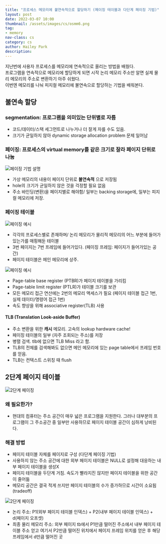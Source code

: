 ```yaml
---
title: "프로세스 메모리에 불연속적으로 할당하기 (페이징 테이블과 다단계 페이징 기법)"
layout: post
date: 2022-03-07 10:00
thumbnail: /assets/images/cs/osmm6.png
tag:
- memory
nav-class: cs
category: cs
author: Hailey Park
description: 
---
```


지난번에 사용자 프로세스를 메모리에 연속적으로 올리는 방법을 배웠다.  
프로그램을 연속적으로 메모리에 할당하게 되면 시작 논리 메모리 주소만 알면 실제 물리 메모리의 주소로 변환하기 아주 쉬웠다.  
이번엔 메모리를 나눠 피지컬 메모리에 불연속으로 할당하는 기법을 배워본다.

## 불연속 할당

### segmentation: 프로그램을 의미있는 단위별로 자름

- 코드/데이터/스택 세그먼트로 나누거나 더 잘게 자를 수도 있음.
- 크기가 균일하지 않아 dynamic storage allocation problem 문제 일어남

### 페이징: 프로세스의 virtual memory를 같은 크기로 잘라 페이지 단위로 나눔

![페이징 기법 설명]({{site.baseurl}}/assets/images/cs/osmm6.png)

- 가상 메모리의 내용이 페이지 단위로 **불연속적** 으로 저장됨
- hole의 크기가 균일하지 않은 것을 걱정할 필요 없음
- 주소 바인딩(변환)을 페이지별로 해야함/ 일부는 backing storage에, 일부는 피지컬 메모리에 저장.

### 페이징 테이블

![페이징 예시]({{site.baseurl}}/assets/images/cs/osmm8.png)

- 각각의 프로세스별로 존재하며/ 논리 메모리가 물리적 메모리의 어느 부분에 들어가 있는가를 매핑해둔 테이블
- 3번 페이지는 7번 프레임에 들어가있다. (페이징 프레임: 페이지가 들어가있는 공간)
- 페이지 테이블은 메인 메모리에 상주.

![페이징 예시]({{site.baseurl}}/assets/images/cs/osmm10.png)

- Page-table base register (PTBR)가 페이지 테이블을 가리킴
- Page-table limit register (PTLR)가 테이블 크기를 보관
- 모든 메모리 접근 연산에는 2번의 메모리 액세스가 필요 (페이지 테이블 접근 1번, 실제 데이터/명령어 접근 1번)
- 속도 향상을 위해 associative register(TLB) 사용
  
#### TLB (Translation Look-aside Buffer)

- 주소 변환을 위한 **캐시** 메모리. 고속의 lookup hardware cache!
- 페이징 테이블의 일부 (자주 조회되는 주소)를 저장
- 병렬 검색. tlb에 없으면 TLB Miss 라고 함.
- TLB의 전체를 검색해봐도 없으면 메인 메모리에 있는 page table에서 프레임 번호를 얻음.
- TLB는 컨텍스트 스위칭 때 flush

## 2단계 페이지 테이블

![2단계 페이징]({{site.baseurl}}/assets/images/cs/osmm11.png)

### 왜 필요한가?

- 현대의 컴퓨터는 주소 공간이 매우 넓은 프로그램을 지원한다. 그러나 대부분의 프로그램이 그 주소공간 중 일부만 사용하므로 페이지 테이블 공간이 심하게 낭비된다.

### 해결 방법

- 페이지 테이블 자체를 페이지로 구성 (다단계 페이징 기법)
- 사용하지 않는 주소 공간에 대한 외부 페이지 테이블은 NULL로 설정해 대응하는 내부 페이지 테이블을 생성X
- 페이지 테이블을 두단계 거침. 속도가 빨라지진 않지만 페이지 테이블을 위한 공간이 줄어듦
- 메모리 공간은 결국 적게 쓰지만 페이지 테이블의 수가 증가하므로 시간이 소요됨 (tradeoff)  

![2단계 페이징]({{site.baseurl}}/assets/images/cs/osmm7.png)

- 논리 주소: P1(외부 페이지 테이블 인덱스) + P2(내부 페이지 테이블 인덱스) + d(페이지 오프셋)
- 최종 물리 메모리 주소: 외부 페이지 tb에서 P1만큼 떨어진 주소에서 내부 페이지 테이블 주소 얻고 여기서 P2만큼 떨어진 위치에서 페이지 프레임 위치를 얻은 후 해당 프레임에서 d만큼 떨어진 곳